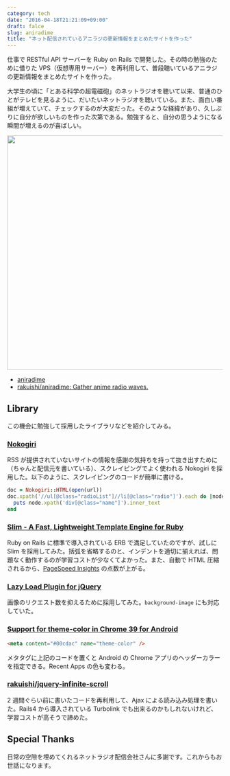 ```yaml
---
category: tech
date: "2016-04-18T21:21:09+09:00"
draft: falce
slug: aniradime
title: "ネット配信されているアニラジの更新情報をまとめたサイトを作った"
---
```


仕事で RESTful API サーバーを Ruby on Rails で開発した。その時の勉強のために借りた VPS（仮想専用サーバー）を再利用して、普段聴いているアニラジの更新情報をまとめたサイトを作った。

大学生の頃に「とある科学の超電磁砲」のネットラジオを聴いて以来、普通のひとがテレビを見るように、だいたいネットラジオを聴いている。また、面白い番組が増えていて、チェックするのが大変だった。そのような経緯があり、久しぶりに自分が欲しいものを作った次第である。勉強すると、自分の思うようになる瞬間が増えるのが喜ばしい。

<img alt="" src="/images/2016/04/aniradime.png" width="728" height="546">

- [aniradime](http://radio.rakuishi.com/)
- [rakuishi/aniradime: Gather anime radio waves.](https://github.com/rakuishi/aniradime)

## Library

この機会に勉強して採用したライブラリなどを紹介してみる。

### [Nokogiri](http://www.nokogiri.org/)

RSS が提供されていないサイトの情報を感謝の気持ちを持って抜き出すために（ちゃんと配信元を書いている）、スクレイピングでよく使われる Nokogiri を採用した。以下のように、スクレイピングのコードが簡単に書ける。

```rb
doc = Nokogiri::HTML(open(url))
doc.xpath('//ul[@class="radioList"]//li[@class="radio"]').each do |node|
  puts node.xpath('div[@class="name"]').inner_text
end
```

### [Slim - A Fast, Lightweight Template Engine for Ruby](http://slim-lang.com/)

Ruby on Rails に標準で導入されている ERB で満足していたのですが、試しに Slim を採用してみた。括弧を省略するのと、インデントを適切に揃えれば、問題なく動作するのが学習コストが少なくてよかった。また、自動で HTML 圧縮されるから、[PageSpeed Insights](https://developers.google.com/speed/pagespeed/insights/?hl=ja) の点数が上がる。

### [Lazy Load Plugin for jQuery](http://www.appelsiini.net/projects/lazyload)

画像のリクエスト数を抑えるために採用してみた。`background-image` にも対応していた。

### [Support for theme-color in Chrome 39 for Android](https://developers.google.com/web/updates/2014/11/Support-for-theme-color-in-Chrome-39-for-Android)

```html
<meta content="#00cdac" name="theme-color" />
```

メタタグに上記のコードを置くと Android の Chrome アプリのヘッダーカラーを指定できる。Recent Apps の色も変わる。

### [rakuishi/jquery-infinite-scroll](https://github.com/rakuishi/jquery-infinite-scroll)

2 週間ぐらい前に書いたコードを再利用して、Ajax による読み込み処理を書いた。Rails4 から導入されている Turbolink でも出来るのかもしれないけれど、学習コストが高そうで諦めた。

## Special Thanks

日常の空隙を埋めてくれるネットラジオ配信会社さんに多謝です。これからもお世話になります。

